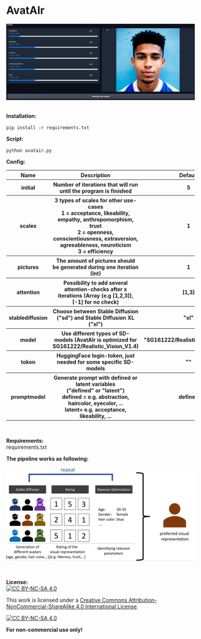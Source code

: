 # AvatAIr<br />
<img src="https://raw.githubusercontent.com/lukassteinwender/avatair/main/Documentation/picture/screenshot.png" width="1000"><br />
<br />

**Installation:**<br />
```
pip install -r requirements.txt
```

**Script:**<br />
```
python avatair.py
```

**Config:**<br />
<table>
  <thead>
    <tr>
      <th><b>Name</b></th>
      <th><b>Description</b></th>
      <th><b>Default</b></th>
    </tr>
  </thead>
  <tbody>
    <tr>
      <th><b>initial</b></th>
      <th>Number of iterations that will run until the program is finished</th>
      <th>5</th>
    </tr>
    <tr>
      <th><b>scales</b></th>
      <th>3 types of scales for other use-cases
      <br />1 = acceptance, likeability, empathy, anthropomorphism, trust
      <br />2 = openness, conscientiousness, extraversion, agreeableness, neuroticism
      <br />3 = efficiency</th>
      <th>1</th>
    </tr>
    <tr>
      <th><b>pictures</b></th>
      <th>The amount of pictures should be generated during one iteration (Int)</th>
      <th>1</th>
    </tr>
    <tr>
      <th><b>attention</b></th>
      <th>Possibility to add several attention-checks after x iterations
      (Array (e.g [1,2,3]), [-1] for no check)<br /></th>
      <th>[1,3]</th>
    </tr>
    <tr>
      <th><b>stablediffusion</b></th>
      <th>Choose between Stable Diffusion ("sd") and Stable Diffusion XL ("xl")</th>
      <th>"xl"</th>
    </tr>
    <tr>
      <th><b>model</b></th>
      <th>Use different types of SD-models (AvatAIr is optimized for SG161222/Realistic_Vision_V1.4)</th>
      <th>"SG161222/Realistic_Vision_V1.4"</th>
    </tr>
    <tr>
      <th><b>token</b></th>
      <th>HuggingFace login-token, just needed for some specific SD-models</th>
      <th>""</th>
    </tr>
    <tr>
      <th><b>promptmodel</b></th>
      <th>Generate prompt with defined or latent variables 
        <br />("defined" or "latent")
        <br />defined = e.g. abstraction, haircolor, eyecolor, ...
        <br />latent= e.g. acceptance, likeability, ...</th>
      <th>defined</th>
    </tr>
  </tbody>
</table>
<br />


**Requirements:**<br />
requirements.txt

**The pipeline works as following:**<br /><br />
<img src="https://raw.githubusercontent.com/lukassteinwender/avatair/main/Documentation/picture/pipeline.png" width="600"><br />

<br />

**License:**<br />
[![CC BY-NC-SA 4.0][cc-by-nc-sa-shield]][cc-by-nc-sa]

This work is licensed under a
[Creative Commons Attribution-NonCommercial-ShareAlike 4.0 International License][cc-by-nc-sa].

[![CC BY-NC-SA 4.0][cc-by-nc-sa-image]][cc-by-nc-sa]

[cc-by-nc-sa]: http://creativecommons.org/licenses/by-nc-sa/4.0/
[cc-by-nc-sa-image]: https://licensebuttons.net/l/by-nc-sa/4.0/88x31.png
[cc-by-nc-sa-shield]: https://img.shields.io/badge/License-CC%20BY--NC--SA%204.0-lightgrey.svg

**For non-commercial use only!**
